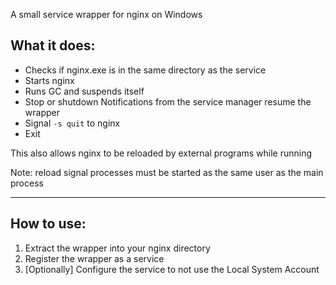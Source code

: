﻿A small service wrapper for nginx on Windows

## What it does:
- Checks if nginx.exe is in the same directory as the service
- Starts nginx
- Runs GC and suspends itself
- Stop or shutdown Notifications from the service manager resume the wrapper
- Signal `-s quit` to nginx
- Exit

This also allows nginx to be reloaded by external programs while running

Note: reload signal processes must be started as the same user as the main process

---

## How to use:
1. Extract the wrapper into your nginx directory
2. Register the wrapper as a service
3. [Optionally] Configure the service to not use the Local System Account  